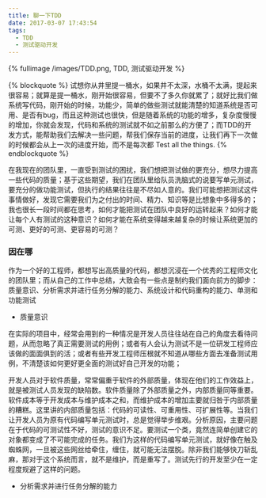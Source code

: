 ```yaml
---
title: 聊一下TDD
date: 2017-03-07 17:43:54
tags: 
  - TDD
  - 测试驱动开发
---
```


{% fullimage /images/TDD.png, TDD, 测试驱动开发 %}

{% blockquote %}
试想你从井里提一桶水，如果井不太深，水桶不太满，提起来很容易；就算是提一桶水，刚开始很容易，但要不了多久你就累了；就好比我们做系统写代码，刚开始的时候，功能少，简单的做些测试就能清楚的知道系统是否可用、是否有bug，而且这种测试也很快，但是随着系统的功能的增多，复杂度慢慢的增加，你就会发现，代码和系统的测试就不如之前那么的方便了；而TDD的开发方式，能帮助我们去解决一些问题，帮我们保存当前的进度，让我们再下一次做的时候都会从上一次的进度开始，而不是每次都 Test all the things.
{% endblockquote %}

在我现在的团队里，一直受到测试的困扰，我们想把测试做的更充分，想尽力提高一些代码的质量；基于这些期望，我们在团队里给队员洗脑式的说要写单元测试，要充分的做功能测试，但执行的结果往往是不尽如人意的。我们可能想把测试这件事情做好，发现它需要我们为之付出的时间、精力、知识等是比想象中多得多的；我也很长一段时间都在思考，如何才能把测试在团队中良好的运转起来？如何才能让每个人有测试的这种意识？如何才能在系统变得越来越复杂的时候让系统更加的可测、更好的可测、更容易的可测？

### 因在哪

作为一个好的工程师，都想写出高质量的代码，都想沉浸在一个优秀的工程师文化的团队里；而从自己的工作中总结，大致会有一些点是制约我们面向前方的脚步：质量意识、分析需求并进行任务分解的能力、系统设计和代码重构的能力、单测和功能测试

- 质量意识

在实际的项目中，经常会用到的一种情况是开发人员往往站在自己的角度去看待问题，从而忽略了真正需要测试的用例；或者有人会认为测试不是一位研发工程师应该做的面面俱到的活；或者有些开发工程师压根就不知道从哪些方面去准备测试用例，不清楚该如何更好更全面的测试好自己开发的功能；

开发人员对于软件质量，常常偏重于软件的外部质量，体现在他们的工作效益上，就是被测试人员发现的缺陷数。软件质量除了外部质量之外，内部质量同等重要。软件成本等于开发成本与维护成本之和，而维护成本的增加主要就归咎于内部质量的糟糕。这里讲的内部质量包括：代码的可读性、可重用性、可扩展性等。当我们让开发人员为原有代码编写单元测试时，总是觉得举步维艰。分析原因，主要问题在于代码的可测试性不好，测试的意识不足。要测试一个类，竟然连简单创建它的对象都变成了不可能完成的任务。我们为这样的代码编写单元测试，就好像在触及蜘蛛网，一旦被这些网丝给牵住，缠住，就可能无法摆脱。除非我们能够快刀斩乱麻，那对于这个系统而言，就不是维护，而是重写了。测试先行的开发至少在一定程度规避了这样的问题。

- 分析需求并进行任务分解的能力




